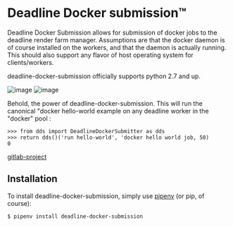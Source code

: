 Deadline Docker submission™
==========================

Deadline Docker Submission allows for submission of docker jobs to the deadline 
render farm manager. Assumptions are that the docker daemon is of course installed on 
the workers, and that the daemon is actually running. This should also support any flavor of 
host operating system for clients/workers.


deadline-docker-submission officially supports python 2.7 and up.


![image](https://www.3dv.com/resize/Shared/Images/Product/Thinkbox-Deadline-7/Deadline_Logo_250.jpg?bw=250&w=250&bh=250&h=250) ![image](https://www.docker.com/sites/default/files/social/docker_facebook_share.png)


Behold, the power of deadline-docker-submission. This will run the canonical "docker hello-world example on 
any deadline worker in the "docker" pool :

``` {.sourceCode .python}
>>> from dds import DeadlineDockerSubmitter as dds
>>> return dds()('run hello-world', 'docker hello world job, 50)
0
```

[gitlab-project](https://gitlab.com/snowballvfx/deadline-docker-submission)



Installation
------------

To install deadline-docker-submission, simply use [pipenv](http://pipenv.org/) (or pip, of course):

``` {.sourceCode .bash}
$ pipenv install deadline-docker-submission
```
